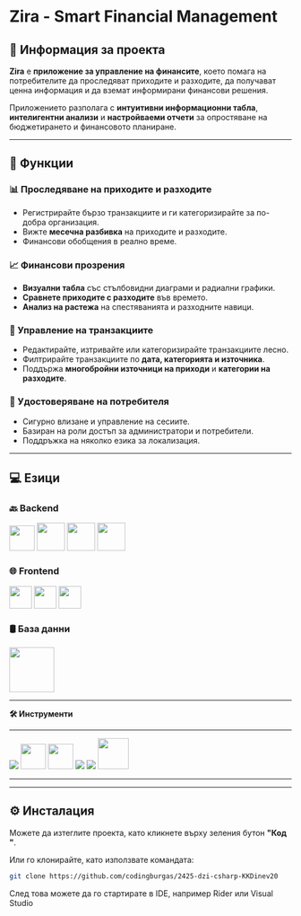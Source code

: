 # **Zira - Smart Financial Management**  

## **🚀 Информация за проекта** 
**Zira** е **приложение за управление на финансите**, което помага на потребителите да проследяват приходите и разходите, да получават ценна информация и да вземат информирани финансови решения.  

Приложението разполага с **интуитивни информационни табла**, **интелигентни анализи** и **настройваеми отчети** за опростяване на бюджетирането и финансовото планиране.  

---

## **🌟 Функции** 

### **📊 Проследяване на приходите и разходите** 
- Регистрирайте бързо транзакциите и ги категоризирайте за по-добра организация.  
- Вижте **месечна разбивка** на приходите и разходите.  
- Финансови обобщения в реално време.  

### **📈 Финансови прозрения** 
- **Визуални табла** със стълбовидни диаграми и радиални графики.  
- **Сравнете приходите с разходите** във времето.  
- **Анализ на растежа** на спестяванията и разходните навици.  

### **🔄 Управление на транзакциите** 
- Редактирайте, изтривайте или категоризирайте транзакциите лесно.  
- Филтрирайте транзакциите по **дата, категорията и източника**.  
- Поддържа **многобройни източници на приходи** и **категории на разходите**.  

### **🔐 Удостоверяване на потребителя** 
- Сигурно влизане и управление на сесиите.  
- Базиран на роли достъп за администратори и потребители.  
- Поддръжка на няколко езика за локализация.  

---

**💻 Езици**
----------------

### **🔙 Backend**

<p align="left"> <a><img width="45" src="https://upload.wikimedia.org/wikipedia/commons/thumb/b/bd/Logo_C_sharp.svg/384px-Logo_C_sharp.svg.png?20221121173824"/></a> <a><img src="https://upload.wikimedia.org/wikipedia/commons/thumb/e/ee/.NET_Core_Logo.svg/768px-.NET_Core_Logo.svg.png?20210328084203 " width="50" height="50"/></a> <a><img src="https://github.com/campusMVP/dotnetCoreLogoPack/raw/master/ASP.NET%20Core%20MVC/Bitmap%20RGB/Bitmap-MEDIUM_ASP.NET-Core-MVC-Logo_2colors_Square_Boxed_RGB.png" height="50"/></a> <a><img src="https://github.com/campusMVP/dotnetCoreLogoPack/raw/master/Entity%20Framework%20Core/Bitmap%20RGB/Bitmap-MEDIUM_Entity-Framework-Core-Logo_2colors_Square_Boxed_RGB.png" height="50"/></a> </p>

### **🌐 Frontend**

<p align="left"> <a><img width="40" height="40" src="https://upload.wikimedia.org/wikipedia/commons/thumb/3/38/HTML5_Badge.svg/768px-HTML5_Badge.svg.png?20110131171049 " /></a> <a><img src="https://upload.wikimedia.org/wikipedia/commons/thumb/6/62/CSS3_logo.svg/768px-CSS3_logo.svg.png?20210705212817" width="40" height="40"/></a> <a><img src="https://upload.wikimedia.org/wikipedia/commons/thumb/6/6a/JavaScript-logo.png/900px-JavaScript-logo.png" width="40" height="40"/></a> </p>

### **🛢️ База данни**

<p align="left"> <a><img width="80" src="https://upload.wikimedia.org/wikipedia/commons/8/87/Sql_data_base_with_logo.png?20210130181641"/></a> </p>

* * * * *

**🛠️ Инструменти**

-------------

<p align="left"> <a><img src="https://img.icons8.com/color/51/null/visual-studio-code-2019.png"/></a> <a><img width="45px" src="https://upload.wikimedia.org/wikipedia/commons/thumb/2/2c/Visual_Studio_Icon_2022.svg/290px-Visual_Studio_Icon_2022.svg.png"/></a> <a><img width="45px" src="https://upload.wikimedia.org/wikipedia/commons/thumb/f/fa/Microsoft_Azure.svg/225px-Microsoft_Azure.svg.png"/></a> <a><img src="https://img.icons8.com/fluency/48/null/figma.png"/></a> <a><img src="https://img.icons8.com/color/48/000000/git.png"/></a> <a><img width="55px" src="https://img.icons8.com/material-outlined/256/github.png"/></a> </p>

* * * * *

---

## **⚙️ Инсталация** 

Можете да изтеглите проекта, като кликнете върху зеления бутон **"Код "**.  

Или го клонирайте, като използвате командата:  
```bash
git clone https://github.com/codingburgas/2425-dzi-csharp-KKDinev20
```
След това можете да го стартирате в IDE, например Rider или Visual Studio